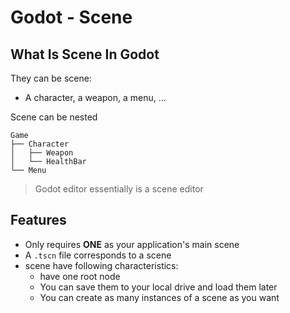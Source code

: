 # Godot - Scene

## What Is Scene In Godot

They can be scene:

- A character, a weapon, a menu, ...

Scene can be nested

```
Game
├── Character
│   ├── Weapon
│   └── HealthBar
└── Menu
```

> Godot editor essentially is a scene editor

## Features

- Only requires **ONE** as your application's main scene
- A `.tscn` file corresponds to a scene
- scene have following characteristics:
  - have one root node
  - You can save them to your local drive and load them later
  - You can create as many instances of a scene as you want

